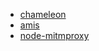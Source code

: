 + [chameleon](https://gitee.com/didiopensource/chameleon)
+ [amis](https://gitee.com/baidu/amis)
+ [node-mitmproxy](https://www.npmjs.com/package/node-mitmproxy)